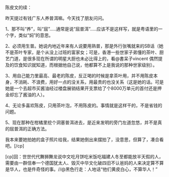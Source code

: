 陈皮文的续：

昨天提过有钱广东人养普洱嘛。今天找了朋友问问。

1、那不叫“养”，叫“屈”.....通常是说“屈普洱”.....应该不是这样写，就是粤语里的一个字，类似“焖”的意思。

2、必须用生普。她说内地近年来有人说要用熟普，那是外行张嘴就来的SB话（她不是茶叶专家，是个从没上过班的富家女；可是，香港一些世家子弟懂的茶叶、厨艺门道，是很多现在所谓的明星大厨也未必比得上的，看@書呆子vincent 偶然提及的饮食知识就知道，而根据他自己说，他都算不上是我说的那种世家级别）。

3、用自己能力里最高、最老的陈皮，反正喝的时候是拿茶叶用，并不用陈皮本身，不消耗、不浪费，用好一点的没关系，用最贵的也没关系（这是她的话。可是她是一个去超市买酱油经过楼盘展销结果开支票给了个8000万单元的首付还是押金却忘了酱油的人）。

4、无论多喜欢陈皮，只用茶叶泡，不用陈皮的。事情就是这样干的，不是省钱的问题。

5、现在那种在柑橘里挖个洞塞普洱进去，是近来发明的旁门左道忽悠，并不是真的屈普洱的正确方法。

我本来要她拍她的盒子照片给我，结果她倒出来摆拍了，没意思，但算了，凑合看吧。[/cp]


[cp]回：世世代代舞狮舞龙说中文吃月饼吃米饭吃福建人冬至都能放半天假的人，需要由一群信奉一个德国犹太人、毁灭中华文化破四旧不认爸妈的人来决定算不算是华人，也是件奇怪的事。//@黑色行走：人地话“他们黄皮白心，不算华人！”
